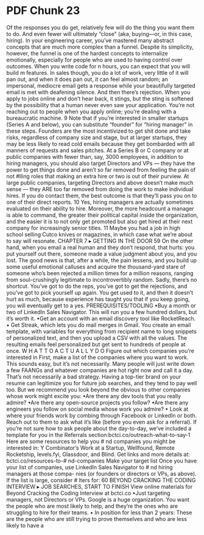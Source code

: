 # PDF Chunk 23

Of the responses you do get, relatively few will do the thing you want them to do. And even fewer will ultimately “close” (aka, buying—or, in this case, hiring). In your engineering career, you’ve mastered many abstract concepts that are much more complex than a funnel. Despite its simplicity, however, the funnel is one of the hardest concepts to internalize emotionally, especially for people who are used to having control over outcomes. When you write code for n hours, you can expect that you will build m features. In sales though, you do a lot of work, very little of it will pan out, and when it does pan out, it can feel almost random; an impersonal, mediocre email gets a response while your beautifully targeted email is met with deafening silence. And then there’s rejection. When you apply to jobs online and don’t hear back, it stings, but the sting is softened by the possibility that a human never even saw your application. You’re not reaching out to people when you apply online; you’re dealing with a bureaucratic machine. 9 Note that if you’re interested in smaller startups (Series A and below), you can substitute “founder” for “hiring manager” in these steps. Founders are the most incentivized to get shit done and take risks, regardless of company size and stage, but at larger startups, they may be less likely to read cold emails because they get bombarded with all manners of requests and sales pitches. At a Series B or C company or at public companies with fewer than, say, 3000 employees, in addition to hiring managers, you should also target Directors and VPs — they have the power to get things done and aren’t so far removed from feeling the pain of not #lling roles that making an extra hire or two is out of their purview. At large public companies, targeting Directors and above doesn’t make much sense — they ARE too far removed from doing the work to make individual hires. If you do contact them, the best outcome is that they’ll pass you on to one of their direct reports. 10 Yes, hiring managers are actually sometimes evaluated on their ability to hire. Moreover, the more headcount a manager is able to command, the greater their political capital inside the organization, and the easier it is to not only get promoted but also get hired at their next company for increasingly senior titles. 11 Maybe you had a job in high school selling Cutco knives or magazines, in which case what we’re about to say will resonate. CHAPTER 7 ▸ GETTING IN THE DOOR 59 On the other hand, when you email a real human and they don’t respond, that hurts: you put yourself out there, someone made a value judgment about you, and you lost. The good news is that, after a while, the pain lessens, and you build up some useful emotional calluses and acquire the thousand-yard stare of someone who’s been rejected a million times for a million reasons, ranging from soul-crushingly legitimate to incontrovertibly random. Sadly, there’s no shortcut. You’ve got to do the reps, you’ve got to get the rejections, and you’ve got to pick yourself up again. You get used to it, and then it doesn’t hurt as much, because experience has taught you that if you keep going, you will eventually get to a yes. PREREQUISITES/TOOLING •Buy a month or two of LinkedIn Sales Navigator. This will run you a few hundred dollars, but it’s worth it. •Get an account with an email discovery tool like RocketReach. • Get Streak, which lets you do mail merges in Gmail. You create an email template, with variables for everything from recipient name to long snippets of personalized text, and then you upload a CSV with all the values. The resulting emails feel personalized but get sent to hundreds of people at once. W H A T T O A C T U A L L Y D O Figure out which companies you’re interested in First, make a list of the companies where you want to work. This sounds easy, but it’s not necessarily. Many people will just write down a few FAANGs and whatever companies are hot right now and call it a day. That’s not necessarily a bad strategy. Having a top-tier brand on your resume can legitimize you for future job searches, and they tend to pay well too. But we recommend you look beyond the obvious to other companies whose work might excite you: •Are there any dev tools that you really admire? •Are there any open-source projects you follow? •Are there any engineers you follow on social media whose work you admire? • Look at where your friends work by combing through Facebook or LinkedIn or both. Reach out to them to ask what it’s like (before you even ask for a referral). If you’re not sure how to ask people about the day-to-day, we’ve included a template for you in the Referrals section:bctci.co/outreach-what-to-say-1 Here are some resources to help you # nd companies you might be interested in: Y Combinator’s Work at a Startup, Wellfound, Remote Rocketship, levels.fyi, Glassdoor, and Blind. Get links and more details at: bctci.co/resources-to-# nd-companies Make your target list Once you have your list of companies, use LinkedIn Sales Navigator to # nd hiring managers at those compa- nies (or founders or directors or VPs, as above). If the list is large, consider # lters for: 60 BEYOND CRACKING THE CODING INTERVIEW ▸ JOB SEARCHES, START TO FINISH View online materials for Beyond Cracking the Coding Interview at bctci.co •Just targeting managers, not Directors or VPs. Google is a huge organization. You want the people who are most likely to help, and they’re the ones who are struggling to hire for their teams. • In position for less than 2 years: These are the people who are still trying to prove themselves and who are less likely to have a